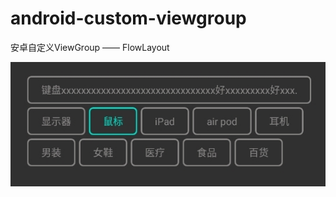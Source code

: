 # android-custom-viewgroup
安卓自定义ViewGroup —— FlowLayout





![这好像是对图片的说明，可以随便写](https://github.com/okc-zhuifengshaonian/android-custom-viewgroup/blob/master/imgs/%E6%95%88%E6%9E%9C.png)



